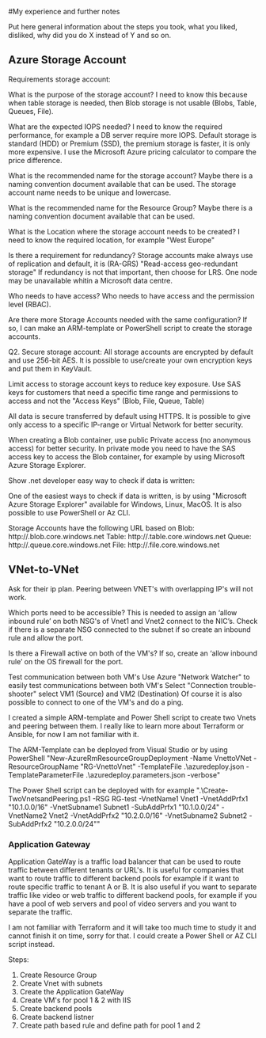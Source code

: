 #My experience and further notes

Put here general information about the steps you took, what you liked, disliked, why did you do X instead of Y and so on.

## Azure Storage Account

Requirements  storage account:
 
What is the purpose of the storage account?
I need to know this because when table storage is needed, then Blob storage is not usable (Blobs, Table, Queues, File).
 
What are the expected IOPS needed?
I need to know the required performance, for example a DB server require more IOPS.
Default storage is standard (HDD) or Premium (SSD), the premium storage is faster, it is only more expensive.
I use the Microsoft Azure pricing calculator to compare the price difference.
 
What is the recommended name for the storage account?
Maybe there is a naming convention document available that can be used.
The storage account name needs to be unique and lowercase. 
 
What is the recommended name for the Resource Group?
Maybe there is a naming convention document available that can be used.
 
What is the Location where the storage account needs to be created?
I need to know the required location, for example "West Europe"
 
Is there a requirement for redundancy?
Storage accounts make always use of replication and default, it is (RA-GRS) "Read-access geo-redundant storage"
If redundancy is not that important, then choose for LRS. One node may be unavailable whitin a Microsoft data centre.
 
Who needs to have access?
Who needs to have access and the permission level (RBAC).
 
Are there more Storage Accounts needed with the same configuration?
If so, I can make an ARM-template or PowerShell script to create the storage accounts.
 
 
Q2. Secure storage account:
All storage accounts are encrypted by default and use 256-bit AES.
It is possible to use/create your own encryption keys and put them in KeyVault.
 
Limit access to storage account keys to reduce key exposure.
Use SAS keys for customers that need a specific time range and permissions to access and not the "Access Keys" (Blob, File, Queue, Table)
 
All data is secure transferred by default using HTTPS.
It is possible to give only access to a specific IP-range or Virtual Network for better security.
 
When creating a Blob container, use public Private access (no anonymous access) for better security.
In private mode you need to have the SAS access key to access the Blob container, for example by using Microsoft Azure Storage Explorer.
 
Show .net developer easy way to check if data is written:
 
One of the easiest ways to check if data is written, is by using "Microsoft Azure Storage Explorer" available for Windows, Linux, MacOS.
It is also possible to use PowerShell or Az CLI.
 
Storage Accounts have the following URL based on
Blob: http://<Storage-Account-Name>.blob.core.windows.net
Table: http://<Storage-Account-Name>.table.core.windows.net
Queue: http://<Storage-Account-Name>.queue.core.windows.net
File: http://<Storage-Account-Name>.file.core.windows.net
 
 
## VNet-to-VNet

Ask for their ip plan.
Peering between VNET's with overlapping IP's will not work.
 
Which ports need to be accessible?
This is needed to assign an ‘allow inbound rule’ on both NSG's of Vnet1 and Vnet2 connect to the NIC’s.
Check if there is a separate NSG connected to the subnet if so create an inbound rule and allow the port.
 
Is there a Firewall active on both of the VM's?
If so, create an ‘allow inbound rule’ on the OS firewall for the port.
 
Test communication between both VM's
Use Azure "Network Watcher" to easily test communications between both VM's
Select "Connection trouble-shooter" select VM1 (Source) and VM2 (Destination)
Of course it is also possible to connect to one of the VM's and do a ping.
 
I created a simple ARM-template and Power Shell script to create two Vnets and peering between them.
I really like to learn more about Terraform or Ansible, for now I am not familiar with it.
 
The ARM-Template can be deployed from Visual Studio or by using PowerShell "New-AzureRmResourceGroupDeployment -Name VnettoVNet -ResourceGroupName "RG-VnettoVnet" -TemplateFile .\azuredeploy.json -TemplateParameterFile .\azuredeploy.parameters.json -verbose"
 
The Power Shell script can be deployed with for example ".\Create-TwoVnetsandPeering.ps1 -RSG RG-test -VnetName1 Vnet1 -VnetAddPrfx1 "10.1.0.0/16" -VnetSubname1 Subnet1 -SubAddPrfx1 "10.1.0.0/24" -VnetName2 Vnet2 -VnetAddPrfx2 "10.2.0.0/16" -VnetSubname2 Subnet2 -SubAddPrfx2 "10.2.0.0/24""


### Application Gateway

Application GateWay is a traffic load balancer that can be used to route traffic between different tenants or URL's.
It is useful for companies that want to route traffic to different backend pools for example if it want to route specific traffic to tenant A or B. 
It is also useful if you want to separate traffic like video or web traffic to different backend pools, for example if you have a pool of web servers and pool of video servers and you want to separate the traffic.
 
I am not familiar with Terraform and it will take too much time to study it and cannot finish it on time, sorry for that. I could create a Power Shell or AZ CLI script instead.
 
Steps:
1.	Create Resource Group
2.	Create Vnet with subnets
3.	Create the Application GateWay
4.	Create VM's for pool 1 & 2 with IIS
5.	Create backend pools
6.	Create backend listner
7.	Create path based rule and define path for pool 1 and 2
